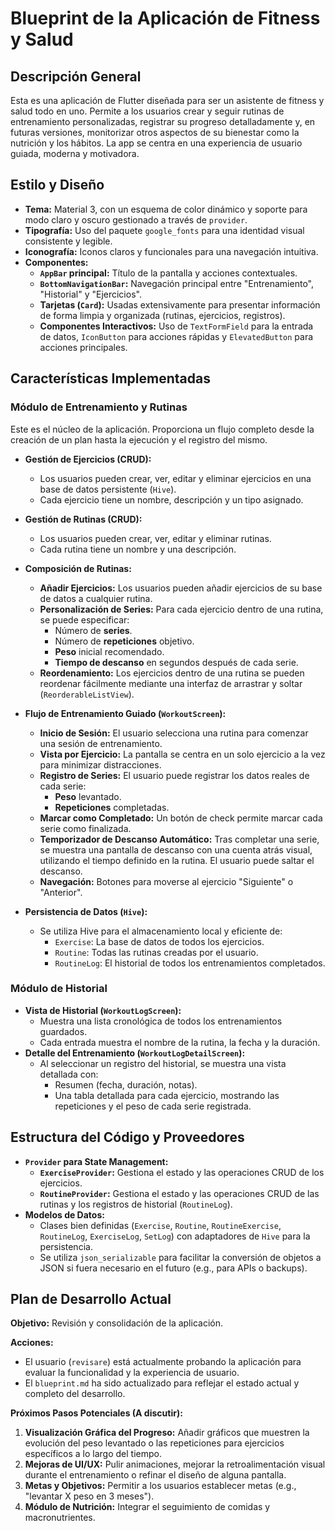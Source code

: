 # Blueprint de la Aplicación de Fitness y Salud

## Descripción General

Esta es una aplicación de Flutter diseñada para ser un asistente de fitness y salud todo en uno. Permite a los usuarios crear y seguir rutinas de entrenamiento personalizadas, registrar su progreso detalladamente y, en futuras versiones, monitorizar otros aspectos de su bienestar como la nutrición y los hábitos. La app se centra en una experiencia de usuario guiada, moderna y motivadora.

## Estilo y Diseño

- **Tema:** Material 3, con un esquema de color dinámico y soporte para modo claro y oscuro gestionado a través de `provider`.
- **Tipografía:** Uso del paquete `google_fonts` para una identidad visual consistente y legible.
- **Iconografía:** Iconos claros y funcionales para una navegación intuitiva.
- **Componentes:**
  - **`AppBar` principal:** Título de la pantalla y acciones contextuales.
  - **`BottomNavigationBar`:** Navegación principal entre "Entrenamiento", "Historial" y "Ejercicios".
  - **Tarjetas (`Card`):** Usadas extensivamente para presentar información de forma limpia y organizada (rutinas, ejercicios, registros).
  - **Componentes Interactivos:** Uso de `TextFormField` para la entrada de datos, `IconButton` para acciones rápidas y `ElevatedButton` para acciones principales.

## Características Implementadas

### Módulo de Entrenamiento y Rutinas

Este es el núcleo de la aplicación. Proporciona un flujo completo desde la creación de un plan hasta la ejecución y el registro del mismo.

- **Gestión de Ejercicios (CRUD):**
  - Los usuarios pueden crear, ver, editar y eliminar ejercicios en una base de datos persistente (`Hive`).
  - Cada ejercicio tiene un nombre, descripción y un tipo asignado.

- **Gestión de Rutinas (CRUD):**
  - Los usuarios pueden crear, ver, editar y eliminar rutinas.
  - Cada rutina tiene un nombre y una descripción.

- **Composición de Rutinas:**
  - **Añadir Ejercicios:** Los usuarios pueden añadir ejercicios de su base de datos a cualquier rutina.
  - **Personalización de Series:** Para cada ejercicio dentro de una rutina, se puede especificar:
    - Número de **series**.
    - Número de **repeticiones** objetivo.
    - **Peso** inicial recomendado.
    - **Tiempo de descanso** en segundos después de cada serie.
  - **Reordenamiento:** Los ejercicios dentro de una rutina se pueden reordenar fácilmente mediante una interfaz de arrastrar y soltar (`ReorderableListView`).

- **Flujo de Entrenamiento Guiado (`WorkoutScreen`):**
  - **Inicio de Sesión:** El usuario selecciona una rutina para comenzar una sesión de entrenamiento.
  - **Vista por Ejercicio:** La pantalla se centra en un solo ejercicio a la vez para minimizar distracciones.
  - **Registro de Series:** El usuario puede registrar los datos reales de cada serie:
    - **Peso** levantado.
    - **Repeticiones** completadas.
  - **Marcar como Completado:** Un botón de check permite marcar cada serie como finalizada.
  - **Temporizador de Descanso Automático:** Tras completar una serie, se muestra una pantalla de descanso con una cuenta atrás visual, utilizando el tiempo definido en la rutina. El usuario puede saltar el descanso.
  - **Navegación:** Botones para moverse al ejercicio "Siguiente" o "Anterior".

- **Persistencia de Datos (`Hive`):**
  - Se utiliza Hive para el almacenamiento local y eficiente de:
    - `Exercise`: La base de datos de todos los ejercicios.
    - `Routine`: Todas las rutinas creadas por el usuario.
    - `RoutineLog`: El historial de todos los entrenamientos completados.

### Módulo de Historial

- **Vista de Historial (`WorkoutLogScreen`):**
  - Muestra una lista cronológica de todos los entrenamientos guardados.
  - Cada entrada muestra el nombre de la rutina, la fecha y la duración.
- **Detalle del Entrenamiento (`WorkoutLogDetailScreen`):**
  - Al seleccionar un registro del historial, se muestra una vista detallada con:
    - Resumen (fecha, duración, notas).
    - Una tabla detallada para cada ejercicio, mostrando las repeticiones y el peso de cada serie registrada.

## Estructura del Código y Proveedores

- **`Provider` para State Management:**
  - **`ExerciseProvider`:** Gestiona el estado y las operaciones CRUD de los ejercicios.
  - **`RoutineProvider`:** Gestiona el estado y las operaciones CRUD de las rutinas y los registros de historial (`RoutineLog`).
- **Modelos de Datos:**
  - Clases bien definidas (`Exercise`, `Routine`, `RoutineExercise`, `RoutineLog`, `ExerciseLog`, `SetLog`) con adaptadores de `Hive` para la persistencia.
  - Se utiliza `json_serializable` para facilitar la conversión de objetos a JSON si fuera necesario en el futuro (e.g., para APIs o backups).

## Plan de Desarrollo Actual

**Objetivo:** Revisión y consolidación de la aplicación.

**Acciones:**
- El usuario (`revisare`) está actualmente probando la aplicación para evaluar la funcionalidad y la experiencia de usuario.
- El `blueprint.md` ha sido actualizado para reflejar el estado actual y completo del desarrollo.

**Próximos Pasos Potenciales (A discutir):**

1.  **Visualización Gráfica del Progreso:** Añadir gráficos que muestren la evolución del peso levantado o las repeticiones para ejercicios específicos a lo largo del tiempo.
2.  **Mejoras de UI/UX:** Pulir animaciones, mejorar la retroalimentación visual durante el entrenamiento o refinar el diseño de alguna pantalla.
3.  **Metas y Objetivos:** Permitir a los usuarios establecer metas (e.g., "levantar X peso en 3 meses").
4.  **Módulo de Nutrición:** Integrar el seguimiento de comidas y macronutrientes.
